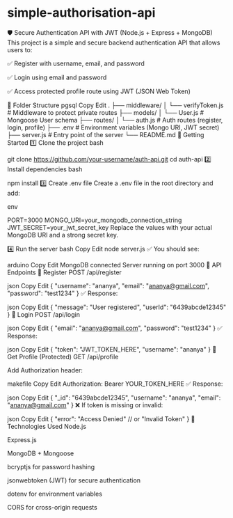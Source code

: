 # simple-authorisation-api
🛡️ Secure Authentication API with JWT (Node.js + Express + MongoDB)
This project is a simple and secure backend authentication API that allows users to:

✅ Register with username, email, and password

✅ Login using email and password

✅ Access protected profile route using JWT (JSON Web Token)

📁 Folder Structure
pgsql
Copy
Edit
.
├── middleware/
│   └── verifyToken.js       # Middleware to protect private routes
├── models/
│   └── User.js              # Mongoose User schema
├── routes/
│   └── auth.js              # Auth routes (register, login, profile)
├── .env                     # Environment variables (Mongo URI, JWT secret)
├── server.js                # Entry point of the server
└── README.md
🚀 Getting Started
1️⃣ Clone the project
bash

git clone https://github.com/your-username/auth-api.git
cd auth-api
2️⃣ Install dependencies
bash

npm install
3️⃣ Create .env file
Create a .env file in the root directory and add:

env

PORT=3000
MONGO_URI=your_mongodb_connection_string
JWT_SECRET=your_jwt_secret_key
Replace the values with your actual MongoDB URI and a strong secret key.

4️⃣ Run the server
bash
Copy
Edit
node server.js
✅ You should see:

arduino
Copy
Edit
MongoDB connected
Server running on port 3000
🧪 API Endpoints
🔹 Register
POST /api/register

json
Copy
Edit
{
  "username": "ananya",
  "email": "ananya@gmail.com",
  "password": "test1234"
}
✅ Response:

json
Copy
Edit
{
  "message": "User registered",
  "userId": "6439abcde12345"
}
🔹 Login
POST /api/login

json
Copy
Edit
{
  "email": "ananya@gmail.com",
  "password": "test1234"
}
✅ Response:

json
Copy
Edit
{
  "token": "JWT_TOKEN_HERE",
  "username": "ananya"
}
🔹 Get Profile (Protected)
GET /api/profile

Add Authorization header:

makefile
Copy
Edit
Authorization: Bearer YOUR_TOKEN_HERE
✅ Response:

json
Copy
Edit
{
  "_id": "6439abcde12345",
  "username": "ananya",
  "email": "ananya@gmail.com"
}
❌ If token is missing or invalid:

json
Copy
Edit
{
  "error": "Access Denied" // or "Invalid Token"
}
🔧 Technologies Used
Node.js

Express.js

MongoDB + Mongoose

bcryptjs for password hashing

jsonwebtoken (JWT) for secure authentication

dotenv for environment variables

CORS for cross-origin requests

